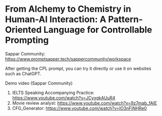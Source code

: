 # From Alchemy to Chemistry in Human-AI Interaction: A Pattern-Oriented Language for Controllable Prompting

Sappar Community: https://www.promptsapper.tech/sappercommunity/workspace

After getting the CPL prompt, you can try it directly or use it on websites such as ChatGPT.

Demo video (Sappar Community)
1. IELTS Speaking Accompanying Practice: https://www.youtube.com/watch?v=JCyxgkAUuR4
2. Movie review analyst: https://www.youtube.com/watch?v=9z7mab_fAIE
3. CFG_Generator: https://www.youtube.com/watch?v=IO3nFiNHRe0
